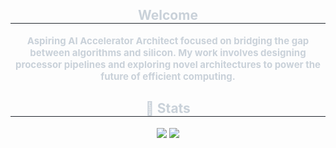 <div align= "center"> 
    <h2 style="border-bottom: 1px solid #21262d; color: #c9d1d9;"> Welcome </h2>  
    <div style="font-weight: 700; font-size: 15px; text-align: center; color: #c9d1d9;"> Aspiring AI Accelerator Architect focused on bridging the gap between algorithms and silicon. My work involves designing processor pipelines and exploring novel architectures to power the future of efficient computing. </div> 
    </div>
    <div align= "center"> 
    <h2 style="border-bottom: 1px solid #21262d; color: #c9d1d9;"> 🏅 Stats </h2> <div align= "center"> <img src="https://github-readme-stats.vercel.app/api?username=CourageHW&bg_color=60,000000,0f2266&title_color=868383&text_color=868383"
         /> <img src="https://github-readme-stats.vercel.app/api/top-langs/?username=CourageHW&layout=compact&bg_color=60,000000,0f2266&title_color=868383&text_color=868383"
           /> </div> 
    </div>
    
